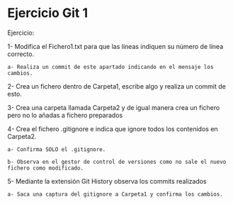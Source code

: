 # Ejercicio Git 1

Ejercicio:

1- Modifica el Fichero1.txt para que las líneas indiquen su número de línea correcto.

    a- Realiza un commit de este apartado indicando en el mensaje los cambios.

2- Crea un fichero dentro de Carpeta1, escribe algo y realiza un commit de esto.

3- Crea una carpeta llamada Carpeta2 y de igual manera crea un fichero pero no lo añadas a fichero preparados 

4- Crea el fichero .gitignore e indica que ignore todos los contenidos en Carpeta2.

    a- Confirma SOLO el .gitignore.

    b- Observa en el gestor de control de versiones como no sale el nuevo fichero como modificado.
    
5- Mediante la extensión Git History observa los commits realizados

    a- Saca una captura del gitignore a Carpeta1 y confirma los cambios.






